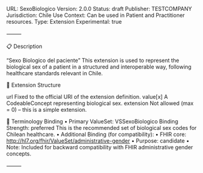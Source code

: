 URL: SexoBiologico
Version: 2.0.0
Status: draft
Publisher: TESTCOMPANY
Jurisdiction: Chile
Use Context: Can be used in Patient and Practitioner resources.
Type: Extension
Experimental: true

⸻

📋 Description

“Sexo Biologico del paciente”
This extension is used to represent the biological sex of a patient in a structured and interoperable way, following healthcare standards relevant in Chile.

🧩 Extension Structure

url
Fixed to the official URI of the extension definition.
value[x]
A CodeableConcept representing biological sex.
extension
Not allowed (max = 0) – this is a simple extension.

🎯 Terminology Binding
	•	Primary ValueSet: VSSexoBiologico
Binding Strength: preferred
This is the recommended set of biological sex codes for Chilean healthcare.
	•	Additional Binding (for compatibility):
	•	FHIR core: http://hl7.org/fhir/ValueSet/administrative-gender
	•	Purpose: candidate
	•	Note: Included for backward compatibility with FHIR administrative gender concepts.

⸻
